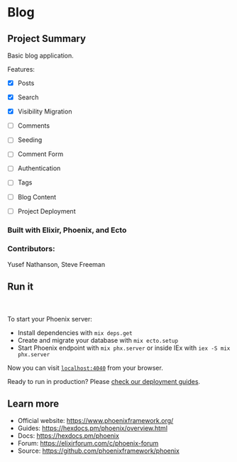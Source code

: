 # Blog

## Project Summary
Basic blog application.

Features:

- [x] Posts
- [x] Search
- [x] Visibility Migration
- [ ] Comments
- [ ] Seeding
- [ ] Comment Form
- [ ] Authentication
- [ ] Tags
- [ ] Blog Content
- [ ] Project Deployment


### Built with Elixir, Phoenix, and Ecto

### Contributors:
Yusef Nathanson, Steve Freeman

## Run it
<br>
<br>
To start your Phoenix server:

  * Install dependencies with `mix deps.get`
  * Create and migrate your database with `mix ecto.setup`
  * Start Phoenix endpoint with `mix phx.server` or inside IEx with `iex -S mix phx.server`

Now you can visit [`localhost:4040`](http://localhost:4040) from your browser.

Ready to run in production? Please [check our deployment guides](https://hexdocs.pm/phoenix/deployment.html).

## Learn more

  * Official website: https://www.phoenixframework.org/
  * Guides: https://hexdocs.pm/phoenix/overview.html
  * Docs: https://hexdocs.pm/phoenix
  * Forum: https://elixirforum.com/c/phoenix-forum
  * Source: https://github.com/phoenixframework/phoenix
